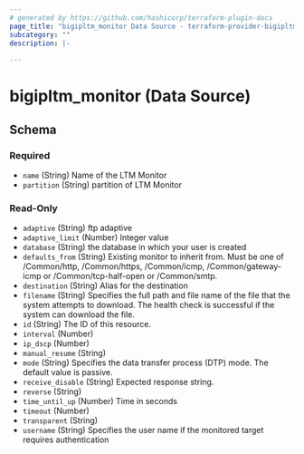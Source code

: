 ```yaml
---
# generated by https://github.com/hashicorp/terraform-plugin-docs
page_title: "bigipltm_monitor Data Source - terraform-provider-bigipltm"
subcategory: ""
description: |-
  
---
```


# bigipltm_monitor (Data Source)





<!-- schema generated by tfplugindocs -->
## Schema

### Required

- `name` (String) Name of the LTM Monitor
- `partition` (String) partition of LTM Monitor

### Read-Only

- `adaptive` (String) ftp adaptive
- `adaptive_limit` (Number) Integer value
- `database` (String) the database in which your user is created
- `defaults_from` (String) Existing monitor to inherit from. Must be one of /Common/http, /Common/https, /Common/icmp, /Common/gateway-icmp or /Common/tcp-half-open or /Common/smtp.
- `destination` (String) Alias for the destination
- `filename` (String) Specifies the full path and file name of the file that the system attempts to download. The health check is successful if the system can download the file.
- `id` (String) The ID of this resource.
- `interval` (Number)
- `ip_dscp` (Number)
- `manual_resume` (String)
- `mode` (String) Specifies the data transfer process (DTP) mode. The default value is passive.
- `receive_disable` (String) Expected response string.
- `reverse` (String)
- `time_until_up` (Number) Time in seconds
- `timeout` (Number)
- `transparent` (String)
- `username` (String) Specifies the user name if the monitored target requires authentication


